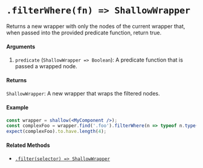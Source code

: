 # `.filterWhere(fn) => ShallowWrapper`

Returns a new wrapper with only the nodes of the current wrapper that, when passed into the
provided predicate function, return true.


#### Arguments

1. `predicate` (`ShallowWrapper => Boolean`): A predicate function that is passed a wrapped node.



#### Returns

`ShallowWrapper`: A new wrapper that wraps the filtered nodes.



#### Example

```jsx
const wrapper = shallow(<MyComponent />);
const complexFoo = wrapper.find('.foo').filterWhere(n => typeof n.type() !== 'string');
expect(complexFoo).to.have.length(4);
```


#### Related Methods

- [`.filter(selector) => ShallowWrapper`](filter.md)
